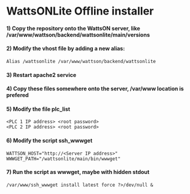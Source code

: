 ﻿# WattsONLite Offline installer

#### 1) Copy the repository onto the WattsON server, like /var/www/wattson/backend/wattsonlite/main/versions
#### 2) Modify the vhost file by adding a new alias:
```
Alias /wattsonlite /var/www/wattson/backend/wattsonlite
```
#### 3) Restart apache2 service
#### 4) Copy these files somewhere onto the server, /var/www location is prefered
#### 5) Modify the file plc_list
```
<PLC 1 IP address> <root password>
<PLC 2 IP address> <root password>
```
#### 6) Modify the script ssh_wwwget
```
WATTSON_HOST="http://<Server IP address>"
WWWGET_PATH="/wattsonlite/main/bin/wwwget"
```
#### 7) Run the script as wwwget, maybe with hidden stdout
```
/var/www/ssh_wwwget install latest force ?>/dev/null &
```
